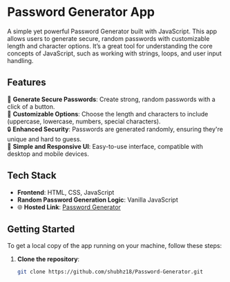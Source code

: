# Password Generator App

 

A simple yet powerful Password Generator built with JavaScript. This app allows users to generate secure, random passwords with customizable length and character options. It’s a great tool for understanding the core concepts of JavaScript, such as working with strings, loops, and user input handling.

## Features

🔑 **Generate Secure Passwords**: Create strong, random passwords with a click of a button.  
🎯 **Customizable Options**: Choose the length and characters to include (uppercase, lowercase, numbers, special characters).  
🔒 **Enhanced Security**: Passwords are generated randomly, ensuring they're unique and hard to guess.  
📱 **Simple and Responsive UI**: Easy-to-use interface, compatible with desktop and mobile devices.  

## Tech Stack

- **Frontend**: HTML, CSS, JavaScript  
- **Random Password Generation Logic**: Vanilla JavaScript
- 🌐 **Hosted Link**: [Password Generator](https://strongpassword12.netlify.app/)
  

## Getting Started

To get a local copy of the app running on your machine, follow these steps:

1. **Clone the repository**:
   ```bash
   git clone https://github.com/shubhz18/Password-Generator.git
